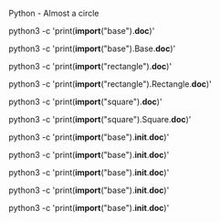 Python - Almost a circle

python3 -c 'print(__import__("base").__doc__)'

python3 -c 'print(__import__("base").Base.__doc__)'

python3 -c 'print(__import__("rectangle").__doc__)'

python3 -c 'print(__import__("rectangle").Rectangle.__doc__)'

python3 -c 'print(__import__("square").__doc__)'

python3 -c 'print(__import__("square").Square.__doc__)'

python3 -c 'print(__import__("base").__init__.__doc__)'

python3 -c 'print(__import__("base").__init__.__doc__)'

python3 -c 'print(__import__("base").__init__.__doc__)'

python3 -c 'print(__import__("base").__init__.__doc__)'

python3 -c 'print(__import__("base").__init__.__doc__)'
